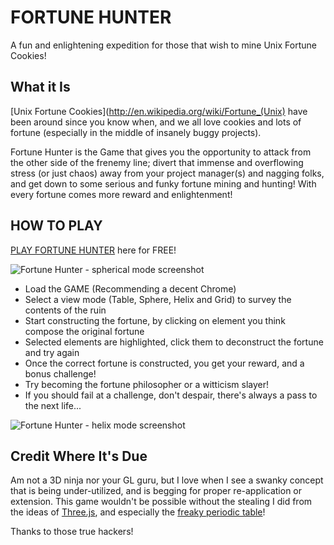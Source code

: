 FORTUNE HUNTER
==============

A fun and enlightening expedition for those that wish to mine Unix Fortune Cookies!


What it Is
-----------

[Unix Fortune Cookies](http://en.wikipedia.org/wiki/Fortune_(Unix) have been around since you know when, and we all love cookies and lots of fortune (especially in the middle of insanely buggy projects). 

Fortune Hunter is the Game that gives you the opportunity to attack from the other side of the frenemy line; divert that immense and overflowing stress (or just chaos) away from your project manager(s) and nagging folks, and get down to some serious and funky fortune mining and hunting! With every fortune comes more reward and enlightenment!

HOW TO PLAY
-------------

[PLAY FORTUNE HUNTER](http://fhunter.nuchwezi.com/) here for FREE!

![Fortune Hunter - spherical mode screenshot](https://github.com/mcnemesis/fhunter/raw/master/screenshots/FortuneHunter2.png "Fortune Hunter - spherical mode")




* Load the GAME (Recommending a decent Chrome)
* Select a view mode (Table, Sphere, Helix and Grid) to survey the contents of the ruin
* Start constructing the fortune, by clicking on element you think compose the original fortune
* Selected elements are highlighted, click them to deconstruct the fortune and try again
* Once the correct fortune is constructed, you get your reward, and a bonus challenge!
* Try becoming the fortune philosopher or a witticism slayer!
* If you should fail at a challenge, don't despair, there's always a pass to the next life...

![Fortune Hunter - helix mode screenshot](https://github.com/mcnemesis/fhunter/raw/master/screenshots/FortuneHunter.png "Fortune Hunter - helix mode")


Credit Where It's Due
---------------------

Am not a 3D ninja nor your GL guru, but I love when I see a swanky concept that is being under-utilized, and is begging for proper re-application or extension. This game wouldn't be possible without the stealing I did from the ideas of [Three.js](https://github.com/mrdoob/three.js), and especially the [freaky periodic table](https://github.com/mrdoob/three.js/blob/master/examples/css3d_periodictable.html)!

Thanks to those true hackers!

